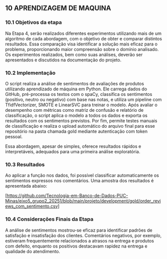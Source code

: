 

## 10 APRENDIZAGEM DE MAQUINA

### 10.1 Objetivos da etapa

Na Etapa 4, serão realizados diferentes experimentos utilizando mais de um algoritmo de cada abordagem, com o objetivo de obter e comparar distintos resultados. Essa comparação visa identificar a solução mais eficaz para o problema, proporcionando maior compreensão sobre o domínio analisado. Os experimentos realizados, bem como suas análises, deverão ser apresentados e discutidos na documentação do projeto.

### 10.2 Implementação
O script realiza a análise de sentimentos de avaliações de produtos utilizando aprendizado de máquina em Python. Ele carrega dados do GitHub, pré-processa os textos com o spaCy, classifica os sentimentos (positivo, neutro ou negativo) com base nas notas, e utiliza um pipeline com TfidfVectorizer, SMOTE e LinearSVC para treinar o modelo. Após avaliar o desempenho com métricas como matriz de confusão e relatório de classificação, o script aplica o modelo a todos os dados e exporta os resultados com os sentimentos previstos. Por fim, permite testes manuais de classificação e realiza o upload automático do arquivo final para esse repositório na pasta chamada gold mediante autenticação com token pessoal.

Essa abordagem, apesar de simples, oferece resultados rápidos e interpretáveis, adequados para uma primeira análise exploratória.

### 10.3 Resultados
Ao aplicar a função nos dados, foi possível classificar automaticamente os sentimentos expressos nos comentários. Uma amostra dos resultados é apresentada abaixo:

[https://github.com/Tecnologia-em-Banco-de-Dados-PUC-Minas/eixo5_grupo2_20251/blob/main/projeto/development/gold/order_reviews_com_sentimento.csv]

### 10.4 Considerações Finais da Etapa
A análise de sentimentos mostrou-se eficaz para identificar padrões de satisfação e insatisfação dos clientes. Comentários negativos, por exemplo, estiveram frequentemente relacionados a atrasos na entrega e produtos com defeito, enquanto os positivos destacavam rapidez na entrega e qualidade do atendimento.
